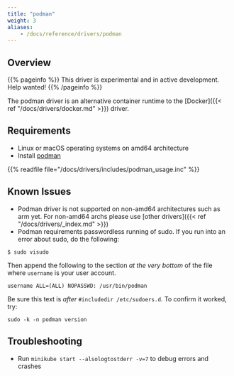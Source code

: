 ```yaml
---
title: "podman"
weight: 3
aliases:
    - /docs/reference/drivers/podman
---
```


## Overview

{{% pageinfo %}}
This driver is experimental and in active development. Help wanted!
{{% /pageinfo %}}

The podman driver is an alternative container runtime to the [Docker]({{< ref "/docs/drivers/docker.md" >}}) driver.

## Requirements

- Linux or macOS operating systems on amd64 architecture 
- Install [podman](https://podman.io/getting-started/installation.html)


{{% readfile file="/docs/drivers/includes/podman_usage.inc" %}}

## Known Issues

- Podman driver is not supported on non-amd64 architectures such as arm yet. For non-amd64 archs please use [other drivers]({{< ref "/docs/drivers/_index.md" >}}) 
- Podman requirements passwordless running of sudo. If you run into an error about sudo, do the following: 

```shell
$ sudo visudo
```
Then append the following to the section *at the very bottom* of the file where `username` is your user account.

```shell
username ALL=(ALL) NOPASSWD: /usr/bin/podman
```

Be sure this text is *after* `#includedir /etc/sudoers.d`. To confirm it worked, try: 

```shell
sudo -k -n podman version
```

## Troubleshooting

- Run `minikube start --alsologtostderr -v=7` to debug errors and crashes
